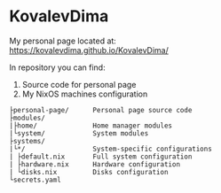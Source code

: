 # KovalevDima

My personal page located at:\
https://kovalevdima.github.io/KovalevDima/

In repository you can find:

1. Source code for personal page
2. My NixOS machines configuration

```text
├personal-page/      Personal page source code
├modules/
|├home/              Home manager modules
|└system/            System modules
├systems/
|└*/                 System-specific configurations
| ├default.nix       Full system configuration
| ├hardware.nix      Hardware configuration
| └disks.nix         Disks configuration
└secrets.yaml
```
